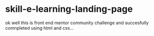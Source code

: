 # skill-e-learning-landing-page
ok well this is front end mentor community challenge and succesfully comnpleted using html and css...
